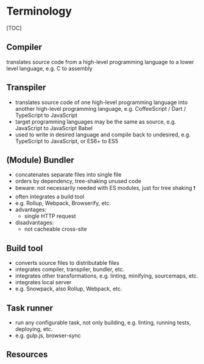 # Terminology

[TOC]



## Compiler

translates source code from a high-level programming language to a lower level language, e.g. C to assembly



## Transpiler

- translates source code of one high-level programming language into another high-level programming language, e.g. CoffeeScript / Dart / TypeScript to JavaScript
- target programming languages may be the same as source, e.g. JavaScript to JavaScript
Babel
- used to write in desired language and compile back to undesired, e.g. TypeScript to JavaScript, or ES6+ to ES5



## (Module) Bundler

- concatenates separate files into single file
- orders by dependency, tree-shaking unused code
- beware: not necessarily needed with ES modules, just for tree shaking ❗️
- often integrates a build tool
- e.g. Rollup, Webpack, Browserify, etc.
- advantages:
  - single HTTP request
- disadvantages:
  - not cacheable cross-site



## Build tool

- converts source files to distributable files
- integrates compiler, transpiler, bundler, etc.
- integrates other transformations, e.g. linting, minifying, sourcemaps, etc.
- integrates local server
- e.g. Snowpack, also Rollup, Webpack, etc.



## Task runner

- run any configurable task, not only building, e.g. linting, running tests, deploying, etc.
- e.g. gulp.js, browser-sync



## Resources